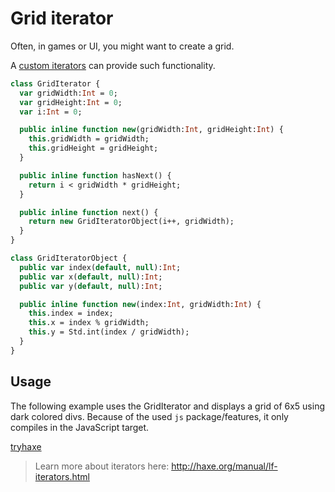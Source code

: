 [tags]: / "iterator"

# Grid iterator

Often, in games or UI, you might want to create a grid. 

A [custom iterators](http://haxe.org/manual/lf-iterators.html) can provide such functionality.

```haxe
class GridIterator {
  var gridWidth:Int = 0;
  var gridHeight:Int = 0;
  var i:Int = 0;

  public inline function new(gridWidth:Int, gridHeight:Int) {
    this.gridWidth = gridWidth;
    this.gridHeight = gridHeight;
  }

  public inline function hasNext() {
    return i < gridWidth * gridHeight;
  }

  public inline function next() {
    return new GridIteratorObject(i++, gridWidth);
  }
}

class GridIteratorObject {
  public var index(default, null):Int;
  public var x(default, null):Int;
  public var y(default, null):Int;

  public inline function new(index:Int, gridWidth:Int) {
    this.index = index;
    this.x = index % gridWidth;
    this.y = Std.int(index / gridWidth);
  }
}
```

## Usage

The following example uses the GridIterator and displays a grid of 6x5 using dark colored divs.
Because of the used `js` package/features, it only compiles in the JavaScript target.

[tryhaxe](http://try.haxe.org/embed/F80dA)

> Learn more about iterators here: <http://haxe.org/manual/lf-iterators.html>